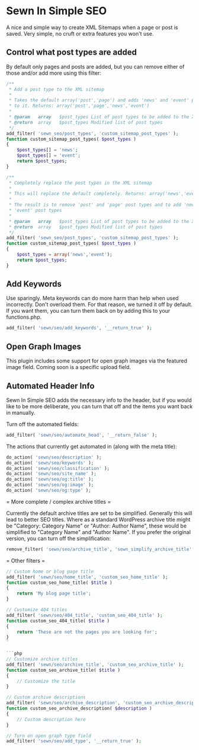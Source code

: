 # Sewn In Simple SEO

A nice and simple way to create XML Sitemaps when a page or post is saved. Very simple, no cruft or extra features you won't use.

## Control what post types are added

By default only pages and posts are added, but you can remove either of those and/or add more using this filter:

```php
/**
 * Add a post type to the XML sitemap
 *
 * Takes the default array('post','page') and adds 'news' and 'event' post types 
 * to it. Returns: array('post','page','news','event')
 *
 * @param	array	$post_types	List of post types to be added to the XML Sitemap
 * @return	array	$post_types	Modified list of post types
 */
add_filter( 'sewn_seo/post_types', 'custom_sitemap_post_types' );
function custom_sitemap_post_types( $post_types )
{
	$post_types[] = 'news';
	$post_types[] = 'event';
	return $post_types;
}
```

```php
/**
 * Completely replace the post types in the XML sitemap
 *
 * This will replace the default completely. Returns: array('news','event')
 *
 * The result is to remove 'post' and 'page' post types and to add 'news' and 
 * 'event' post types
 *
 * @param	array	$post_types	List of post types to be added to the XML Sitemap
 * @return	array	$post_types	Modified list of post types
 */
add_filter( 'sewn_seo/post_types', 'custom_sitemap_post_types' );
function custom_sitemap_post_types( $post_types )
{
	$post_types = array('news','event');
	return $post_types;
}
```

## Add Keywords

Use sparingly. Meta keywords can do more harm than help when used incorrectly. Don't overload them. For that reason, we turned it off by default. If you want them, you can turn them back on by adding this to your functions.php.

```php
add_filter( 'sewn/seo/add_keywords', '__return_true' );
```


## Open Graph Images

This plugin includes some support for open graph images via the featured image field. Coming soon is a specific upload field.


## Automated Header Info

Sewn In Simple SEO adds the necessary info to the header, but if you would like to be more deliberate, you can turn that off and the items you want back in manually.

Turn off the automated fields:

```php
add_filter( 'sewn/seo/automate_head', '__return_false' );
```

The actions that currently get automated in (along with the meta title):

```php
do_action( 'sewn/seo/description' );
do_action( 'sewn/seo/keywords' );
do_action( 'sewn/seo/classification' );
do_action( 'sewn/seo/site_name' );
do_action( 'sewn/seo/og:title' );
do_action( 'sewn/seo/og:image' );
do_action( 'sewn/seo/og:type' );
```

= More complete / complex archive titles =

Currently the default archive titles are set to be simplified. Generally this will lead to better SEO titles. Where as a standard WordPress archive title might be "Category: Category Name" or "Author: Author Name", these would be simplified to "Category Name" and "Author Name". If you prefer the original version, you can turn off the simplification:

```php
remove_filter( 'sewn/seo/archive_title', 'sewn_simplify_archive_title' );
```

= Other filters =

```php
// Custom home or blog page title
add_filter( 'sewn/seo/home_title', 'custom_seo_home_title' );
function custom_seo_home_title( $title )
{
	return 'My blog page title';
}
```

```php
// Customize 404 titles
add_filter( 'sewn/seo/404_title', 'custom_seo_404_title' );
function custom_seo_404_title( $title )
{
	return 'These are not the pages you are looking for';
}
`

```php
// Customize archive titles
add_filter( 'sewn/seo/archive_title', 'custom_seo_archive_title' );
function custom_seo_archive_title( $title )
{
	// Customize the title
}
```

```php
// Custom archive descriptions
add_filter( 'sewn/seo/archive_description', 'custom_seo_archive_description' );
function custom_seo_archive_description( $description )
{
	// Custom description here
}
```

```php
// Turn on open graph type field
add_filter( 'sewn/seo/add_type', '__return_true' );
```